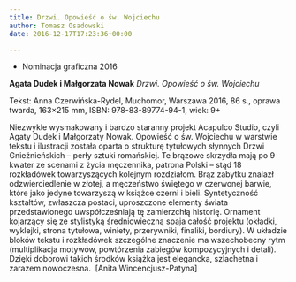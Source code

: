 ```yaml
---
title: Drzwi. Opowieść o św. Wojciechu
author: Tomasz Osadowski
date: 2016-12-17T17:23:36+00:00

---
```

  * Nominacja graficzna 2016

**Agata Dudek i Małgorzata Nowak** _Drzwi. Opowieść o św. Wojciechu_

Tekst: Anna Czerwińska-Rydel, Muchomor, Warszawa 2016, 86 s., oprawa twarda, 163&#215;215 mm, ISBN: 978-83-89774-94-1, wiek: 9+

Niezwykle wysmakowany i bardzo staranny projekt Acapulco Studio, czyli Agaty Dudek i Małgorzaty Nowak. Opowieść o św. Wojciechu w warstwie tekstu i ilustracji została oparta o strukturę tytułowych słynnych Drzwi Gnieźnieńskich – perły sztuki romańskiej. Te brązowe skrzydła mają po 9 kwater ze scenami z życia męczennika, patrona Polski – stąd 18 rozkładówek towarzyszących kolejnym rozdziałom. Brąz zabytku znalazł odzwierciedlenie w złotej, a męczeństwo świętego w czerwonej barwie, które jako jedyne towarzyszą w książce czerni i bieli. Syntetyczność kształtów, zwłaszcza postaci, uproszczone elementy świata przedstawionego uwspółcześniają tę zamierzchłą historię. Ornament kojarzący się ze stylistyką średniowieczną spaja całość projektu (okładki, wyklejki, strona tytułowa, winiety, przerywniki, finaliki, bordiury). W układzie bloków tekstu i rozkładówek szczególne znaczenie ma wszechobecny rytm (multiplikacja motywów, powtórzenia zabiegów kompozycyjnych i detali). Dzięki doborowi takich środków książka jest elegancka, szlachetna i zarazem nowoczesna.  [Anita Wincencjusz-Patyna]
